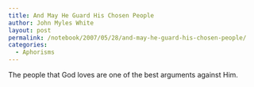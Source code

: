 ```yaml
---
title: And May He Guard His Chosen People
author: John Myles White
layout: post
permalink: /notebook/2007/05/28/and-may-he-guard-his-chosen-people/
categories:
  - Aphorisms
---
```


The people that God loves are one of the best arguments against Him.
